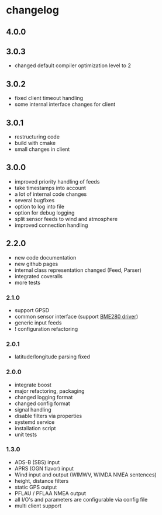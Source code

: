 # changelog

## 4.0.0

## 3.0.3

+ changed default compiler optimization level to 2

## 3.0.2

+ fixed client timeout handling
+ some internal interface changes for client

## 3.0.1

+ restructuring code
+ build with cmake
+ small changes in client

## 3.0.0

+ improved priority handling of feeds
+ take timestamps into account
+ a lot of internal code changes
+ several bugfixes
+ option to log into file
+ option for debug logging
+ split sensor feeds to wind and atmosphere
+ improved connection handling

## 2.2.0

+ new code documentation
+ new github pages
+ internal class representation changed (Feed, Parser)
+ integrated coveralls
+ more tests

### 2.1.0

+ support GPSD
+ common sensor interface (support [BME280 driver](https://github.com/Jarthianur/sensorics))
+ generic input feeds
+ ! configuration refactoring

### 2.0.1

+ latitude/longitude parsing fixed

### 2.0.0

+ integrate boost
+ major refactoring, packaging
+ changed logging format
+ changed config format
+ signal handling
+ disable filters via properties
+ systemd service
+ installation script
+ unit tests

### 1.3.0

+ ADS-B (SBS) input
+ APRS (OGN flavor) input
+ Wind input and output (WIMWV, WIMDA NMEA sentences)
+ height, distance filters
+ static GPS output
+ PFLAU / PFLAA NMEA output
+ all I/O's and parameters are configurable via config file
+ multi client support